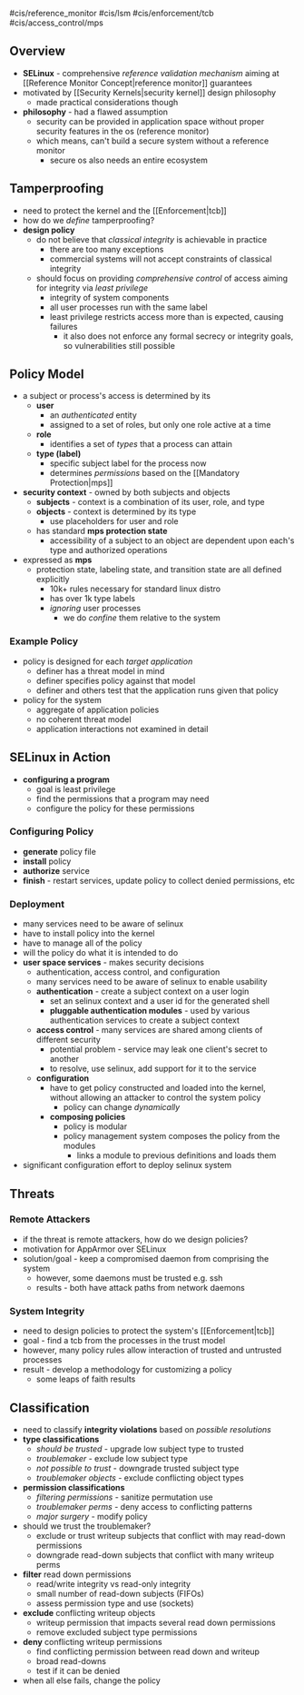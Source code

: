 #cis/reference_monitor #cis/lsm #cis/enforcement/tcb #cis/access_control/mps 
## Overview
- **SELinux** - comprehensive *reference validation mechanism* aiming at [[Reference Monitor Concept|reference monitor]] guarantees
- motivated by [[Security Kernels|security kernel]] design philosophy
	- made practical considerations though
- **philosophy** - had a flawed assumption
	- security can be provided in application space without proper security features in the os (reference monitor)
	- which means, can't build a secure system without a reference monitor
		- secure os also needs an entire ecosystem
## Tamperproofing
- need to protect the kernel and the [[Enforcement|tcb]]
- how do we *define* tamperproofing?
- **design policy**
	- do not believe that *classical integrity* is achievable in practice
		- there are too many exceptions
		- commercial systems will not accept constraints of classical integrity
	- should focus on providing *comprehensive control* of access aiming for integrity via *least privilege*
		- integrity of system components
		- all user processes run with the same label
		- least privilege restricts access more than is expected, causing failures
			- it also does not enforce any formal secrecy or integrity goals, so vulnerabilities still possible
## Policy Model
- a subject or process's access is determined by its
	- **user**
		- an *authenticated* entity
		- assigned to a set of roles, but only one role active at a time
	- **role**
		- identifies a set of *types* that a process can attain
	- **type (label)**
		- specific subject label for the process now
		- determines *permissions* based on the [[Mandatory Protection|mps]]
- **security context** - owned by both subjects and objects
	- **subjects** - context is a combination of its user, role, and type
	- **objects** - context is determined by its type
		- use placeholders for user and role
	- has standard **mps protection state**
		- accessibility of a subject to an object are dependent upon each's type and authorized operations
- expressed as **mps**
	- protection state, labeling state, and transition state are all defined explicitly
		- 10k+ rules necessary for standard linux distro
		- has over 1k type labels
		- *ignoring* user processes
			- we do *confine* them relative to the system
### Example Policy
- policy is designed for each *target application*
	- definer has a threat model in mind
	- definer specifies policy against that model
	- definer and others test that the application runs given that policy
- policy for the system
	- aggregate of application policies
	- no coherent threat model
	- application interactions not examined in detail
## SELinux in Action
- **configuring a program**
	- goal is least privilege
	- find the permissions that a program may need
	- configure the policy for these permissions
### Configuring Policy
- **generate** policy file
- **install** policy
- **authorize** service
- **finish** - restart services, update policy to collect denied permissions, etc
### Deployment
- many services need to be aware of selinux
- have to install policy into the kernel
- have to manage all of the policy
- will the policy do what it is intended to do
- **user space services** - makes security decisions
	- authentication, access control, and configuration
	- many services need to be aware of selinux to enable usability
	- **authentication** - create a subject context on a user login
		- set an selinux context and a user id for the generated shell
		- **pluggable authentication modules** - used by various authentication services to create a subject context
	- **access control** - many services are shared among clients of different security
		- potential problem - service may leak one client's secret to another
		- to resolve, use selinux, add support for it to the service
	- **configuration**
		- have to get policy constructed and loaded into the kernel, without allowing an attacker to control the system policy
			- policy can change *dynamically*
		- **composing policies**
			- policy is modular
			- policy management system composes the policy from the modules
				- links a module to previous definitions and loads them
- significant configuration effort to deploy selinux system
## Threats
### Remote Attackers
- if the threat is remote attackers, how do we design policies?
- motivation for AppArmor over SELinux
- solution/goal - keep a compromised daemon from comprising the system
	- however, some daemons must be trusted e.g. ssh
	- results - both have attack paths from network daemons
### System Integrity
- need to design policies to protect the system's [[Enforcement|tcb]]
- goal - find a tcb from the processes in the trust model
- however, many policy rules allow interaction of trusted and untrusted processes
- result - develop a methodology for customizing a policy
	- some leaps of faith results
## Classification
- need to classify **integrity violations** based on *possible resolutions*
- **type classifications**
	- *should be trusted* - upgrade low subject type to trusted
	- *troublemaker* - exclude low subject type
	- *not possible to trust* - downgrade trusted subject type
	- *troublemaker objects* - exclude conflicting object types
- **permission classifications**
	- *filtering permissions* - sanitize permutation use
	- *troublemaker perms* - deny access to conflicting patterns
	- *major surgery* - modify policy
- should we trust the troublemaker?
	- exclude or trust writeup subjects that conflict with may read-down permissions
	- downgrade read-down subjects that conflict with many writeup perms
- **filter** read down permissions
	- read/write integrity vs read-only integrity
	- small number of read-down subjects (FIFOs)
	- assess permission type and use (sockets)
- **exclude** conflicting writeup objects
	- writeup permission that impacts several read down permissions
	- remove excluded subject type permissions
- **deny** conflicting writeup permissions
	- find conflicting permission between read down and writeup
	- broad read-downs
	- test if it can be denied
- when all else fails, change the policy